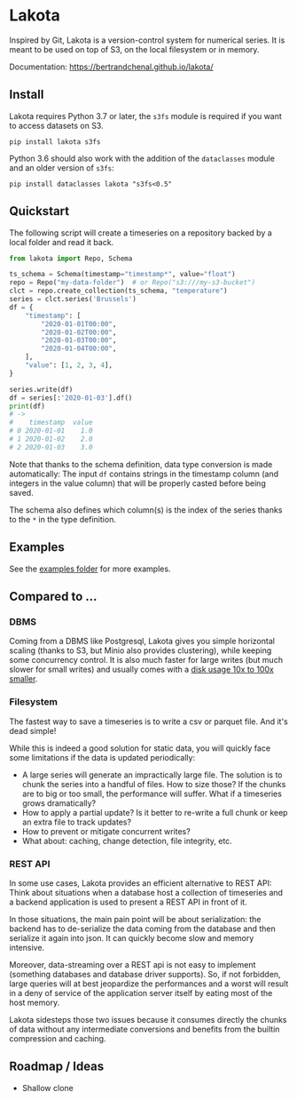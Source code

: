 

# Lakota

Inspired by Git, Lakota is a version-control system for numerical
series. It is meant to be used on top of S3, on the local filesystem
or in memory.

Documentation: https://bertrandchenal.github.io/lakota/

## Install

Lakota requires Python 3.7 or later, the `s3fs` module is required if
you want to access datasets on S3.

```
pip install lakota s3fs
```

Python 3.6 should also work with the addition of the `dataclasses`
module and an older version of `s3fs`:

```
pip install dataclasses lakota "s3fs<0.5"
```


## Quickstart

The following script will create a timeseries on a repository backed
by a local folder and read it back.

``` python
from lakota import Repo, Schema

ts_schema = Schema(timestamp="timestamp*", value="float")
repo = Repo("my-data-folder")  # or Repo("s3:///my-s3-bucket")
clct = repo.create_collection(ts_schema, "temperature")
series = clct.series('Brussels')
df = {
    "timestamp": [
        "2020-01-01T00:00",
        "2020-01-02T00:00",
        "2020-01-03T00:00",
        "2020-01-04T00:00",
    ],
    "value": [1, 2, 3, 4],
}

series.write(df)
df = series[:'2020-01-03'].df()
print(df)
# ->
#    timestamp  value
# 0 2020-01-01    1.0
# 1 2020-01-02    2.0
# 2 2020-01-03    3.0
```

Note that thanks to the schema definition, data type conversion is
made automatically: The input `df` contains strings in the timestamp
column (and integers in the value column) that will be properly casted
before being saved.

The schema also defines which column(s) is the index of the series
thanks to the `*` in the type definition.


## Examples

See the [examples folder](https://github.com/bertrandchenal/lakota/tree/master/examples/)
for more examples.


## Compared to ...

### DBMS

Coming from a DBMS like Postgresql, Lakota gives you simple horizontal
scaling (thanks to S3, but Minio also provides clustering), while
keeping some concurrency control. It is also much faster for large
writes (but much slower for small writes) and usually comes with a
[disk usage 10x to 100x smaller](https://github.com/bertrandchenal/lakota/blob/master/bench/bench_pg.py).

### Filesystem

The fastest way to save a timeseries is to write a csv or parquet
file. And it's dead simple!

While this is indeed a good solution for static data, you will quickly
face some limitations if the data is updated periodically:

- A large series will generate an impractically large file. The
  solution is to chunk the series into a handful of files. How to size
  those? If the chunks are to big or too small, the performance will
  suffer. What if a timeseries grows dramatically?
- How to apply a partial update? Is it better to re-write a full chunk
  or keep an extra file to track updates?
- How to prevent or mitigate concurrent writes?
- What about: caching, change detection, file integrity, etc.


### REST API

In some use cases, Lakota provides an efficient alternative to REST
API: Think about situations when a database host a collection of
timeseries and a backend application is used to present a REST API in
front of it.

In those situations, the main pain point will be about serialization:
the backend has to de-serialize the data coming from the database and
then serialize it again into json. It can quickly become slow and
memory intensive.

Moreover, data-streaming over a REST api is not easy to implement
(something databases and database driver supports). So, if not
forbidden, large queries will at best jeopardize the performances and
a worst will result in a deny of service of the application server
itself by eating most of the host memory.

Lakota sidesteps those two issues because it consumes directly the
chunks of data without any intermediate conversions and benefits from
the builtin compression and caching.


## Roadmap / Ideas

- Shallow clone
